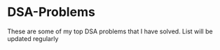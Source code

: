 # DSA-Problems
These are some of my top DSA problems that I have solved. List will be updated regularly 
